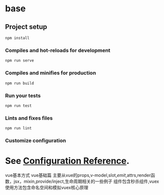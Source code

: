 # base

## Project setup
```
npm install
```

### Compiles and hot-reloads for development
```
npm run serve
```

### Compiles and minifies for production
```
npm run build
```

### Run your tests
```
npm run test
```

### Lints and fixes files
```
npm run lint
```

### Customize configuration
See [Configuration Reference](https://cli.vuejs.org/config/).
=======
vue基本方式
vue基础篇
主要从vue的props,v-model,slot,$emit,$attrs,render函数，jsx，mixin,provide/inject,生命周期相关的一些例子
组件包含秒杀组件,vuex使用方法包含命名空间和模拟vuex核心原理

